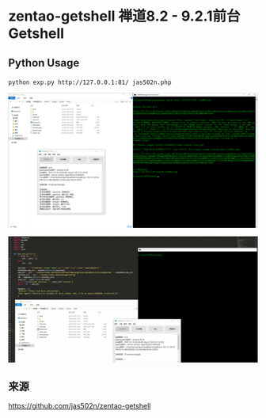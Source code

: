 # zentao-getshell 禅道8.2 - 9.2.1前台Getshell
## Python Usage

`python exp.py http://127.0.0.1:81/ jas502n.php`

![](./zentao.jpg)


![](./zentao.gif)

## 来源

https://github.com/jas502n/zentao-getshell

